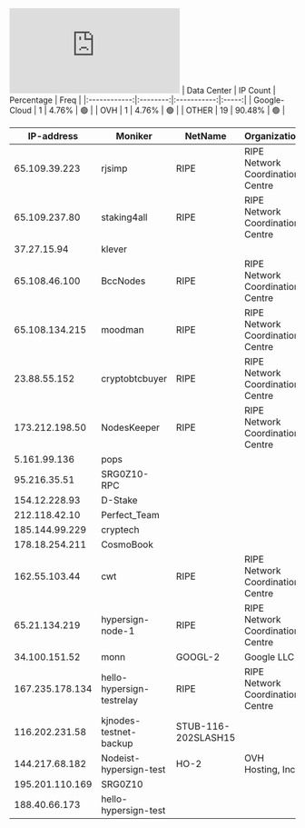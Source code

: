 ![Diagramm](https://github.com/obajay/StateSync-snapshots/blob/main/Projects/Hypersign/1/README.md)
| Data Center | IP Count | Percentage | Freq |
|:------------:|:--------:|:-----------:|:-----:|
| Google-Cloud | 1 | 4.76% | 🟢 |
| OVH | 1 | 4.76% | 🟢 |
| OTHER | 19 | 90.48% | 🟢 |

<!-- START_TABLE -->
| IP-address | Moniker | NetName | Organization |
|-------------|-------------|-------------|-------------|
| 65.109.39.223 | rjsimp | RIPE | RIPE Network Coordination Centre |
| 65.109.237.80 | staking4all | RIPE | RIPE Network Coordination Centre |
| 37.27.15.94 | klever |  |  |
| 65.108.46.100 | BccNodes | RIPE | RIPE Network Coordination Centre |
| 65.108.134.215 | moodman | RIPE | RIPE Network Coordination Centre |
| 23.88.55.152 | cryptobtcbuyer | RIPE | RIPE Network Coordination Centre |
| 173.212.198.50 | NodesKeeper | RIPE | RIPE Network Coordination Centre |
| 5.161.99.136 | pops |  |  |
| 95.216.35.51 | SRG0Z10-RPC |  |  |
| 154.12.228.93 | D-Stake |  |  |
| 212.118.42.10 | Perfect_Team |  |  |
| 185.144.99.229 | cryptech |  |  |
| 178.18.254.211 | CosmoBook |  |  |
| 162.55.103.44 | cwt | RIPE | RIPE Network Coordination Centre |
| 65.21.134.219 | hypersign-node-1 | RIPE | RIPE Network Coordination Centre |
| 34.100.151.52 | monn | GOOGL-2 | Google LLC |
| 167.235.178.134 | hello-hypersign-testrelay | RIPE | RIPE Network Coordination Centre |
| 116.202.231.58 | kjnodes-testnet-backup | STUB-116-202SLASH15 |  |
| 144.217.68.182 | Nodeist-hypersign-test | HO-2 | OVH Hosting, Inc. |
| 195.201.110.169 | SRG0Z10 |  |  |
| 188.40.66.173 | hello-hypersign-test |  |  |

<!-- END_TABLE -->